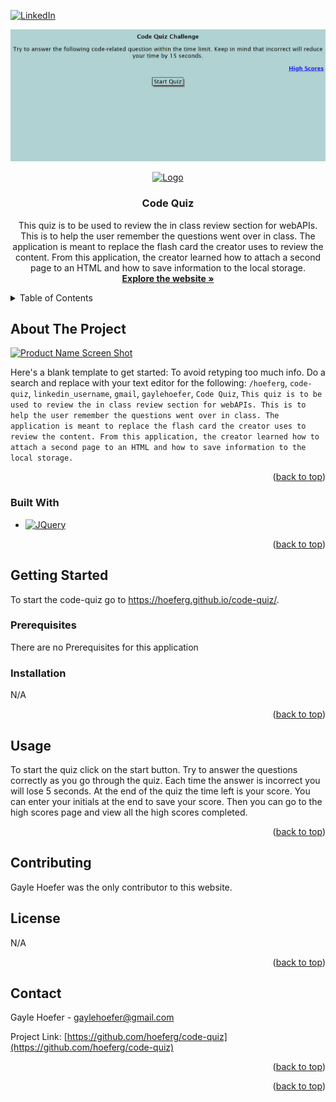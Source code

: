 <!-- Improved compatibility of back to top link: See: https://github.com/othneildrew/Best-README-Template/pull/73 -->
<a name="readme-top"></a>
<!--
*** Thanks for checking out the Best-README-Template. If you have a suggestion
*** that would make this better, please fork the repo and create a pull request
*** or simply open an issue with the tag "enhancement".
*** Don't forget to give the project a star!
*** Thanks again! Now go create something AMAZING! :D
-->



<!-- PROJECT SHIELDS -->
<!--
*** I'm using markdown "reference style" links for readability.
*** Reference links are enclosed in brackets [ ] instead of parentheses ( ).
*** See the bottom of this document for the declaration of the reference variables
*** for contributors-url, forks-url, etc. This is an optional, concise syntax you may use.
*** https://www.markdownguide.org/basic-syntax/#reference-style-links
-->

[![LinkedIn][linkedin-shield]][linkedin-url]


![Screenshot](assets/images/code-quiz-ss.png)
<br />
<div align="center">
  <a href="https://github.com/hoeferg/code-quiz">
    <img src="images/logo.png" alt="Logo" width="80" height="80">
  </a>

<h3 align="center">Code Quiz</h3>

  <p align="center">
    This quiz is to be used to review the in class review section for webAPIs. This is to help the user remember the questions went over in class. The application is meant to replace the flash card the creator uses to review the content. From this application, the creator learned how to attach a second page to an HTML and how to save information to the local storage.
    <br />
    <a href="https://github.com/hoeferg/code-quiz"><strong>Explore the website »</strong></a>
    <br />
  </p>
</div>



<!-- TABLE OF CONTENTS -->
<details>
  <summary>Table of Contents</summary>
  <ol>
    <li>
      <a href="#about-the-project">About The Project</a>
      <ul>
        <li><a href="#built-with">Built With</a></li>
      </ul>
    </li>
    <li>
      <a href="#getting-started">Getting Started</a>
      <ul>
        <li><a href="#prerequisites">Prerequisites</a></li>
        <li><a href="#installation">Installation</a></li>
      </ul>
    </li>
    <li><a href="#usage">Usage</a></li>
    <li><a href="#contributing">Contributing</a></li>
    <li><a href="#license">License</a></li>
    <li><a href="#contact">Contact</a></li>
    <li><a href="#acknowledgments">Acknowledgments</a></li>
  </ol>
</details>



<!-- ABOUT THE PROJECT -->
## About The Project

[![Product Name Screen Shot][product-screenshot]](https://example.com)

Here's a blank template to get started: To avoid retyping too much info. Do a search and replace with your text editor for the following: `/hoeferg`, `code-quiz`, `linkedin_username`, `gmail`, `gaylehoefer`, `Code Quiz`, `This quiz is to be used to review the in class review section for webAPIs. This is to help the user remember the questions went over in class. The application is meant to replace the flash card the creator uses to review the content. From this application, the creator learned how to attach a second page to an HTML and how to save information to the local storage.`

<p align="right">(<a href="#readme-top">back to top</a>)</p>



### Built With

* [![JQuery][JQuery.com]][JQuery-url]

<p align="right">(<a href="#readme-top">back to top</a>)</p>



<!-- GETTING STARTED -->
## Getting Started

To start the code-quiz go to https://hoeferg.github.io/code-quiz/.

### Prerequisites
There are no Prerequisites for this application

### Installation

N/A

<p align="right">(<a href="#readme-top">back to top</a>)</p>



<!-- USAGE EXAMPLES -->
## Usage

To start the quiz click on the start button. Try to answer the questions correctly as you go through the quiz. Each time the answer is incorrect you will lose 5 seconds. At the end of the quiz the time left is your score. You can enter your initials at the end to save your score. Then you can go to the high scores page and view all the high scores completed. 



<p align="right">(<a href="#readme-top">back to top</a>)</p>



## Contributing

Gayle Hoefer was the only contributor to this website.


<!-- LICENSE -->
## License

N/A

<p align="right">(<a href="#readme-top">back to top</a>)</p>



<!-- CONTACT -->
## Contact

Gayle Hoefer - gaylehoefer@gmail.com

Project Link: [https://github.com/hoeferg/code-quiz](https://github.com/hoeferg/code-quiz)

<p align="right">(<a href="#readme-top">back to top</a>)</p>


<p align="right">(<a href="#readme-top">back to top</a>)</p>



<!-- MARKDOWN LINKS & IMAGES -->
<!-- https://www.markdownguide.org/basic-syntax/#reference-style-links -->
[contributors-shield]: https://img.shields.io/github/contributors/hoeferg/code-quiz.svg?style=for-the-badge
[contributors-url]: https://github.com/hoeferg/code-quiz/graphs/contributors
[forks-shield]: https://img.shields.io/github/forks/hoeferg/code-quiz.svg?style=for-the-badge
[forks-url]: https://github.com/hoeferg/code-quiz/network/members
[stars-shield]: https://img.shields.io/github/stars/hoeferg/code-quiz.svg?style=for-the-badge
[stars-url]: https://github.com/hoeferg/code-quiz/stargazers
[issues-shield]: https://img.shields.io/github/issues/hoeferg/code-quiz.svg?style=for-the-badge
[issues-url]: https://github.com/hoeferg/code-quiz/issues
[license-shield]: https://img.shields.io/github/license/hoeferg/code-quiz.svg?style=for-the-badge
[license-url]: https://github.com/hoeferg/code-quiz/blob/master/LICENSE.txt
[linkedin-shield]: https://img.shields.io/badge/-LinkedIn-black.svg?style=for-the-badge&logo=linkedin&colorB=555
[linkedin-url]: https://linkedin.com/in/gayle-hoefer-61a2a3124/
[product-screenshot]: images/screenshot.png
[Next.js]: https://img.shields.io/badge/next.js-000000?style=for-the-badge&logo=nextdotjs&logoColor=white
[Next-url]: https://nextjs.org/
[React.js]: https://img.shields.io/badge/React-20232A?style=for-the-badge&logo=react&logoColor=61DAFB
[React-url]: https://reactjs.org/
[Vue.js]: https://img.shields.io/badge/Vue.js-35495E?style=for-the-badge&logo=vuedotjs&logoColor=4FC08D
[Vue-url]: https://vuejs.org/
[Angular.io]: https://img.shields.io/badge/Angular-DD0031?style=for-the-badge&logo=angular&logoColor=white
[Angular-url]: https://angular.io/
[Svelte.dev]: https://img.shields.io/badge/Svelte-4A4A55?style=for-the-badge&logo=svelte&logoColor=FF3E00
[Svelte-url]: https://svelte.dev/
[Laravel.com]: https://img.shields.io/badge/Laravel-FF2D20?style=for-the-badge&logo=laravel&logoColor=white
[Laravel-url]: https://laravel.com
[Bootstrap.com]: https://img.shields.io/badge/Bootstrap-563D7C?style=for-the-badge&logo=bootstrap&logoColor=white
[Bootstrap-url]: https://getbootstrap.com
[JQuery.com]: https://img.shields.io/badge/jQuery-0769AD?style=for-the-badge&logo=jquery&logoColor=white
[JQuery-url]: https://jquery.com 
